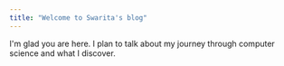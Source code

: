 ```yaml
---
title: "Welcome to Swarita's blog"
---
```


I'm glad you are here. I plan to talk about my journey through computer science and what I discover.
